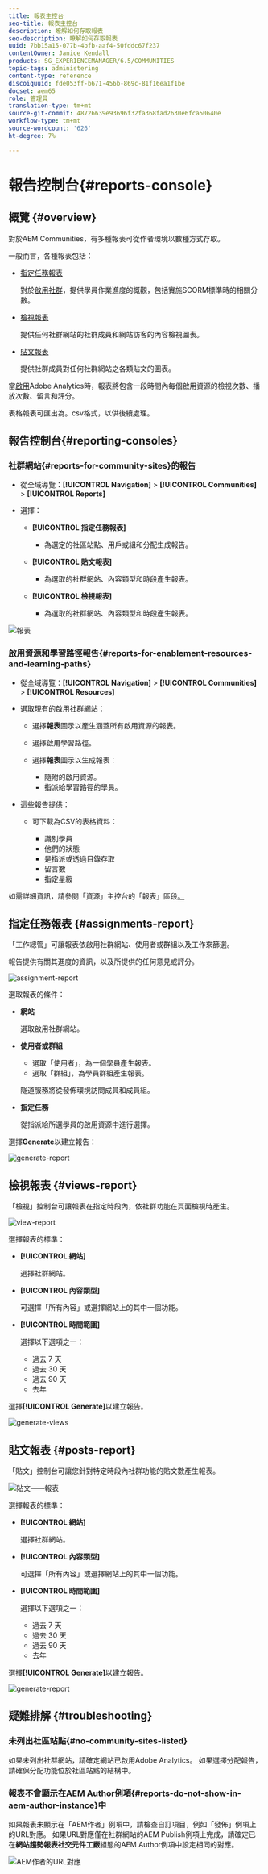 ```yaml
---
title: 報表主控台
seo-title: 報表主控台
description: 瞭解如何存取報表
seo-description: 瞭解如何存取報表
uuid: 7bb15a15-077b-4bfb-aaf4-50fddc67f237
contentOwner: Janice Kendall
products: SG_EXPERIENCEMANAGER/6.5/COMMUNITIES
topic-tags: administering
content-type: reference
discoiquuid: fde053ff-b671-456b-869c-81f16ea1f1be
docset: aem65
role: 管理員
translation-type: tm+mt
source-git-commit: 48726639e93696f32fa368fad2630e6fca50640e
workflow-type: tm+mt
source-wordcount: '626'
ht-degree: 7%

---
```



# 報告控制台{#reports-console}

## 概覽 {#overview}

對於AEM Communities，有多種報表可從作者環境以數種方式存取。

一般而言，各種報表包括：

* [指定任務報表](#assignments-report)

   對於[啟用社群](/help/communities/overview.md#enablement-community)，提供學員作業進度的概觀，包括實施SCORM標準時的相關分數。

* [檢視報表](#views-report)

   提供任何社群網站的社群成員和網站訪客的內容檢視圖表。

* [貼文報表](#posts-report)

   提供社群成員對任何社群網站之各類貼文的圖表。

當[啟用](/help/communities/sites-console.md#analytics)Adobe Analytics時，報表將包含一段時間內每個啟用資源的檢視次數、播放次數、留言和評分。

表格報表可匯出為。csv格式，以供後續處理。

## 報告控制台{#reporting-consoles}

### 社群網站{#reports-for-community-sites}的報告

* 從全域導覽：**[!UICONTROL Navigation]** > **[!UICONTROL Communities]** > **[!UICONTROL Reports]**

* 選擇：

   * **[!UICONTROL 指定任務報表]**

      * 為選定的社區站點、用戶或組和分配生成報告。
   * **[!UICONTROL 貼文報表]**

      * 為選取的社群網站、內容類型和時段產生報表。
   * **[!UICONTROL 檢視報表]**

      * 為選取的社群網站、內容類型和時段產生報表。



![報表](assets/reports1.png)

### 啟用資源和學習路徑報告{#reports-for-enablement-resources-and-learning-paths}

* 從全域導覽：**[!UICONTROL Navigation]** > **[!UICONTROL Communities]** > **[!UICONTROL Resources]**

* 選取現有的啟用社群網站：

   * 選擇&#x200B;**報表**&#x200B;圖示以產生涵蓋所有啟用資源的報表。
   * 選擇啟用學習路徑。
   * 選擇&#x200B;**報表**&#x200B;圖示以生成報表：

      * 隨附的啟用資源。
      * 指派給學習路徑的學員。

* 這些報告提供：

   * 可下載為CSV的表格資料：

      * 識別學員
      * 他們的狀態
      * 是指派或透過目錄存取
      * 留言數
      * 指定星級

如需詳細資訊，請參閱「資源」主控台的「報表」區段[。](/help/communities/resources.md#report)

## 指定任務報表 {#assignments-report}

「工作總管」可讓報表依啟用社群網站、使用者或群組以及工作來篩選。

報告提供有關其進度的資訊，以及所提供的任何意見或評分。

![assignment-report](assets/assignment-report.png)

選取報表的條件：

* **網站**

   選取啟用社群網站。

* **使用者或群組**
   * 選取「使用者」，為一個學員產生報表。
   * 選取「群組」，為學員群組產生報表。

   隧道服務將從發佈環境訪問成員和成員組。

* **指定任務**

   從指派給所選學員的啟用資源中進行選擇。

選擇&#x200B;**Generate**&#x200B;以建立報告：

![generate-report](assets/generate-assignment-report.png)

## 檢視報表 {#views-report}

「檢視」控制台可讓報表在指定時段內，依社群功能在頁面檢視時產生。

![view-report](assets/view-report.png)

選擇報表的標準：

* **[!UICONTROL 網站]**

   選擇社群網站。

* **[!UICONTROL 內容類型]**

   可選擇「所有內容」或選擇網站上的其中一個功能。

* **[!UICONTROL 時間範圍]**

   選擇以下選項之一：

   * 過去 7 天
   * 過去 30 天
   * 過去 90 天
   * 去年

選擇&#x200B;**[!UICONTROL Generate]**&#x200B;以建立報告。

![generate-views](assets/generate-views.png)

## 貼文報表 {#posts-report}

「貼文」控制台可讓您針對特定時段內社群功能的貼文數產生報表。

![貼文——報表](assets/posts-report.png)

選擇報表的標準：

* **[!UICONTROL 網站]**

   選擇社群網站。

* **[!UICONTROL 內容類型]**

   可選擇「所有內容」或選擇網站上的其中一個功能。

* **[!UICONTROL 時間範圍]**

   選擇以下選項之一：

   * 過去 7 天
   * 過去 30 天
   * 過去 90 天
   * 去年

選擇&#x200B;**[!UICONTROL Generate]**&#x200B;以建立報告。

![generate-report](assets/generate-posts-report.png)

## 疑難排解 {#troubleshooting}

### 未列出社區站點{#no-community-sites-listed}

如果未列出社群網站，請確定網站已啟用Adobe Analytics。 如果選擇分配報告，請確保分配功能位於社區站點的結構中。

### 報表不會顯示在AEM Author例項{#reports-do-not-show-in-aem-author-instance}中

如果報表未顯示在「AEM作者」例項中，請檢查自訂項目，例如「發佈」例項上的URL對應。 如果URL對應僅在社群網站的AEM Publish例項上完成，請確定已在&#x200B;**網站趨勢報表社交元件工廠**&#x200B;組態的AEM Author例項中設定相同的對應。

![AEM作者的URL對應](assets/sitetrend.png)